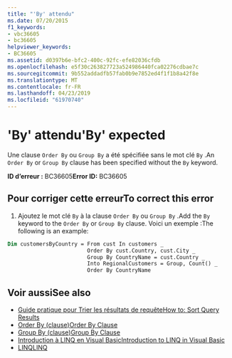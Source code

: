 ```yaml
---
title: "'By' attendu"
ms.date: 07/20/2015
f1_keywords:
- vbc36605
- bc36605
helpviewer_keywords:
- BC36605
ms.assetid: d0397b6e-bfc2-400c-92fc-efe82036cfdb
ms.openlocfilehash: e5f30c263827723a524986440fca02276cdbae7c
ms.sourcegitcommit: 9b552addadfb57fab0b9e7852ed4f1f1b8a42f8e
ms.translationtype: MT
ms.contentlocale: fr-FR
ms.lasthandoff: 04/23/2019
ms.locfileid: "61970740"
---
```

# <a name="by-expected"></a><span data-ttu-id="078e2-102">'By' attendu</span><span class="sxs-lookup"><span data-stu-id="078e2-102">'By' expected</span></span>
<span data-ttu-id="078e2-103">Une clause `Order By` ou `Group By` a été spécifiée sans le mot clé `By` .</span><span class="sxs-lookup"><span data-stu-id="078e2-103">An `Order By` or `Group By` clause has been specified without the `By` keyword.</span></span>  
  
 <span data-ttu-id="078e2-104">**ID d’erreur :** BC36605</span><span class="sxs-lookup"><span data-stu-id="078e2-104">**Error ID:** BC36605</span></span>  
  
## <a name="to-correct-this-error"></a><span data-ttu-id="078e2-105">Pour corriger cette erreur</span><span class="sxs-lookup"><span data-stu-id="078e2-105">To correct this error</span></span>  
  
1. <span data-ttu-id="078e2-106">Ajoutez le mot clé `By` à la clause `Order By` ou `Group By` .</span><span class="sxs-lookup"><span data-stu-id="078e2-106">Add the `By` keyword to the `Order By` or `Group By` clause.</span></span> <span data-ttu-id="078e2-107">Voici un exemple :</span><span class="sxs-lookup"><span data-stu-id="078e2-107">The following is an example:</span></span>  
  
```vb  
Dim customersByCountry = From cust In customers _  
                         Order By cust.Country, cust.City _  
                         Group By CountryName = cust.Country _  
                         Into RegionalCustomers = Group, Count() _  
                         Order By CountryName  
```  
  
## <a name="see-also"></a><span data-ttu-id="078e2-108">Voir aussi</span><span class="sxs-lookup"><span data-stu-id="078e2-108">See also</span></span>

- [<span data-ttu-id="078e2-109">Guide pratique pour Trier les résultats de requête</span><span class="sxs-lookup"><span data-stu-id="078e2-109">How to: Sort Query Results</span></span>](../../visual-basic/programming-guide/language-features/linq/how-to-sort-query-results-by-using-linq.md)
- [<span data-ttu-id="078e2-110">Order By (clause)</span><span class="sxs-lookup"><span data-stu-id="078e2-110">Order By Clause</span></span>](../../visual-basic/language-reference/queries/order-by-clause.md)
- [<span data-ttu-id="078e2-111">Group By (clause)</span><span class="sxs-lookup"><span data-stu-id="078e2-111">Group By Clause</span></span>](../../visual-basic/language-reference/queries/group-by-clause.md)
- [<span data-ttu-id="078e2-112">Introduction à LINQ en Visual Basic</span><span class="sxs-lookup"><span data-stu-id="078e2-112">Introduction to LINQ in Visual Basic</span></span>](../../visual-basic/programming-guide/language-features/linq/introduction-to-linq.md)
- [<span data-ttu-id="078e2-113">LINQ</span><span class="sxs-lookup"><span data-stu-id="078e2-113">LINQ</span></span>](../../visual-basic/programming-guide/language-features/linq/index.md)
